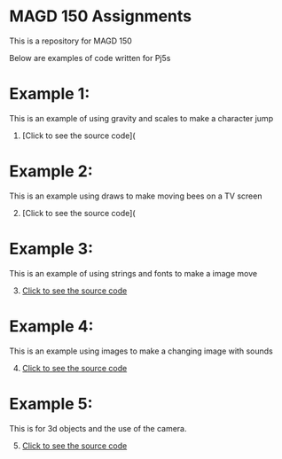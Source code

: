 # **MAGD 150 Assignments**

This is a repository for MAGD 150

Below are examples of code written for Pj5s

# Example 1:
This is an example of using gravity and scales to make a character jump

1.  [Click to see the source code](
# Example 2:

This is an example using draws to make moving bees on a TV screen

2.  [Click to see the source code](
# Example 3:
This is an example of using strings and fonts to make a image move

3.  [Click to see the source code](https://github.com/NMDavisNinjask/MAGD-150-Assignments/tree/gh-pages/Lab_8_2019_11_20_19_12_08)
# Example 4:
This is an example using images to make a changing image with sounds

4.  [Click to see the source code](https://github.com/NMDavisNinjask/MAGD-150-Assignments/tree/gh-pages/Lab_9_2019_11_20_19_12_16)
# Example 5:
This is for 3d objects and the use of the camera.

5.  [Click to see the source code](https://github.com/NMDavisNinjask/MAGD-150-Assignments/tree/master/Lab_10_2019_11_20_19_11_57)

